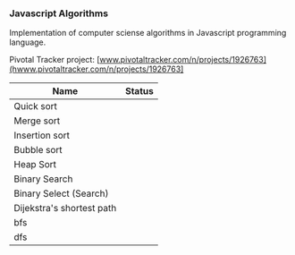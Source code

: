 ### Javascript Algorithms

Implementation of computer sciense algorithms in Javascript programming language.

Pivotal Tracker project: [www.pivotaltracker.com/n/projects/1926763](hwww.pivotaltracker.com/n/projects/1926763]

| **Name** | **Status** |
|----------|-------|
|  Quick sort  |   |
|  Merge sort  |   |
|  Insertion sort |   |
|  Bubble sort |   |
|  Heap Sort |   |
|  Binary Search |   |
|  Binary Select (Search) |   |
|  Dijekstra's shortest path  |   |
|  bfs  |   |
|  dfs  |   |
